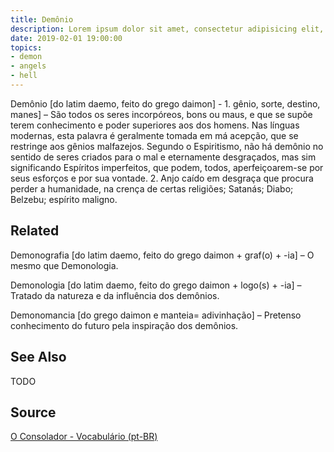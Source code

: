 ```yaml
---
title: Demônio
description: Lorem ipsum dolor sit amet, consectetur adipisicing elit, sed do eiusmod tempor incididunt ut labore et dolore magna aliqua.
date: 2019-02-01 19:00:00
topics:
- demon
- angels
- hell
---
```


Demônio [do latim daemo, feito do grego daimon] - 1.  gênio, sorte, destino, manes] – São todos os seres incorpóreos, bons ou maus, e que se supõe terem conhecimento e poder superiores aos dos homens. Nas línguas modernas, esta palavra é geralmente tomada em má acepção, que se restringe aos gênios malfazejos. Segundo o Espiritismo, não há demônio no sentido de seres criados para o mal e eternamente desgraçados, mas sim significando Espíritos imperfeitos, que podem, todos, aperfeiçoarem-se por seus esforços e por sua vontade. 2. Anjo caído em desgraça que procura perder a humanidade, na crença de certas religiões; Satanás; Diabo; Belzebu; espírito maligno.

## Related
Demonografia [do latim daemo, feito do grego daimon + graf(o) + -ia] – O mesmo que Demonologia.

Demonologia [do latim daemo, feito do grego daimon + logo(s) + -ia] – Tratado da natureza e da influência dos demônios.

Demonomancia [do grego daimon e manteia= adivinhação] – Pretenso conhecimento do futuro pela inspiração dos demônios.


## See Also
TODO

## Source
[O Consolador - Vocabulário (pt-BR)](http://www.oconsolador.com.br/linkfixo/vocabulario/principal.html)


